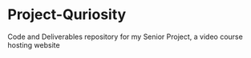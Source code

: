 # Project-Quriosity
Code and Deliverables repository for my Senior Project, a video course hosting website
